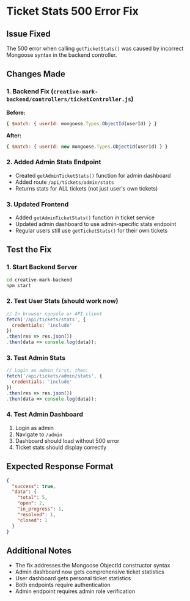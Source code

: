 # Ticket Stats 500 Error Fix

## Issue Fixed
The 500 error when calling `getTicketStats()` was caused by incorrect Mongoose syntax in the backend controller.

## Changes Made

### 1. Backend Fix (`creative-mark-backend/controllers/ticketController.js`)
**Before:**
```javascript
{ $match: { userId: mongoose.Types.ObjectId(userId) } }
```

**After:**
```javascript
{ $match: { userId: new mongoose.Types.ObjectId(userId) } }
```

### 2. Added Admin Stats Endpoint
- Created `getAdminTicketStats()` function for admin dashboard
- Added route `/api/tickets/admin/stats`
- Returns stats for ALL tickets (not just user's own tickets)

### 3. Updated Frontend
- Added `getAdminTicketStats()` function in ticket service
- Updated admin dashboard to use admin-specific stats endpoint
- Regular users still use `getTicketStats()` for their own tickets

## Test the Fix

### 1. Start Backend Server
```bash
cd creative-mark-backend
npm start
```

### 2. Test User Stats (should work now)
```javascript
// In browser console or API client
fetch('/api/tickets/stats', {
  credentials: 'include'
})
.then(res => res.json())
.then(data => console.log(data));
```

### 3. Test Admin Stats
```javascript
// Login as admin first, then:
fetch('/api/tickets/admin/stats', {
  credentials: 'include'
})
.then(res => res.json())
.then(data => console.log(data));
```

### 4. Test Admin Dashboard
1. Login as admin
2. Navigate to `/admin`
3. Dashboard should load without 500 error
4. Ticket stats should display correctly

## Expected Response Format
```json
{
  "success": true,
  "data": {
    "total": 5,
    "open": 2,
    "in_progress": 1,
    "resolved": 1,
    "closed": 1
  }
}
```

## Additional Notes
- The fix addresses the Mongoose ObjectId constructor syntax
- Admin dashboard now gets comprehensive ticket statistics
- User dashboard gets personal ticket statistics
- Both endpoints require authentication
- Admin endpoint requires admin role verification


